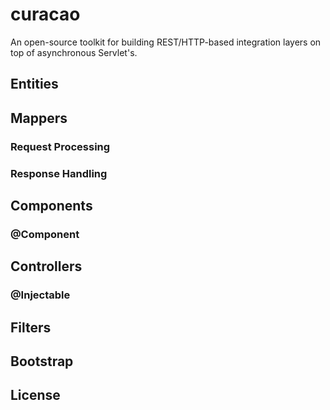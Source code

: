 # curacao

An open-source toolkit for building REST/HTTP-based integration layers on top of asynchronous Servlet's.

## Entities

## Mappers

### Request Processing

### Response Handling

## Components

### @Component

## Controllers

### @Injectable

## Filters

## Bootstrap

## License
